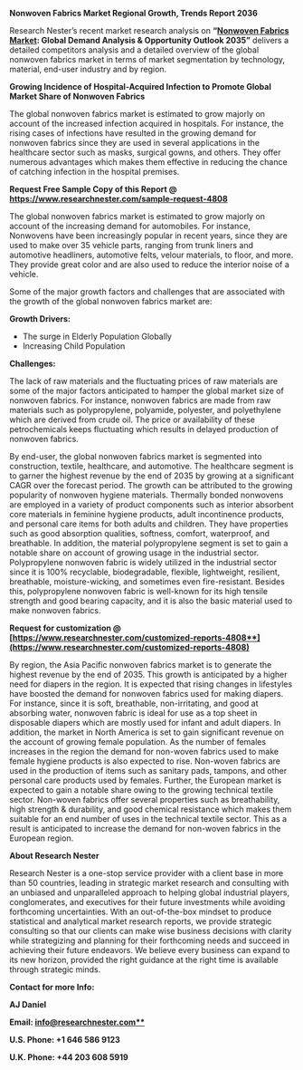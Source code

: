 ﻿**Nonwoven Fabrics Market Regional Growth, Trends Report 2036**

Research Nester’s recent market research analysis on **“[Nonwoven Fabrics Market](https://www.researchnester.com/reports/nonwoven-fabrics-market/4808): Global Demand Analysis & Opportunity Outlook 2035”** delivers a detailed competitors analysis and a detailed overview of the global nonwoven fabrics market in terms of market segmentation by technology, material, end-user industry and by region. 

**Growing Incidence of Hospital-Acquired Infection to Promote Global Market Share of Nonwoven Fabrics**

The global nonwoven fabrics market is estimated to grow majorly on account of the increased infection acquired in hospitals. For instance, the rising cases of infections have resulted in the growing demand for nonwoven fabrics since they are used in several applications in the healthcare sector such as masks, surgical gowns, and others. They offer numerous advantages which makes them effective in reducing the chance of catching infection in the hospital premises.

**Request Free Sample Copy of this Report @ <https://www.researchnester.com/sample-request-4808>** 

The global nonwoven fabrics market is estimated to grow majorly on account of the increasing demand for automobiles. For instance, Nonwovens have been increasingly popular in recent years, since they are used to make over 35 vehicle parts, ranging from trunk liners and automotive headliners, automotive felts, velour materials, to floor, and more. They provide great color and are also used to reduce the interior noise of a vehicle. 

Some of the major growth factors and challenges that are associated with the growth of the global nonwoven fabrics market are:

**Growth Drivers:**

- The surge in Elderly Population Globally
- Increasing Child Population

**Challenges:**

The lack of raw materials and the fluctuating prices of raw materials are some of the major factors anticipated to hamper the global market size of nonwoven fabrics. For instance, nonwoven fabrics are made from raw materials such as polypropylene, polyamide, polyester, and polyethylene which are derived from crude oil. The price or availability of these petrochemicals keeps fluctuating which results in delayed production of nonwoven fabrics.

By end-user, the global nonwoven fabrics market is segmented into construction, textile, healthcare, and automotive. The healthcare segment is to garner the highest revenue by the end of 2035 by growing at a significant CAGR over the forecast period. The growth can be attributed to the growing popularity of nonwoven hygiene materials. Thermally bonded nonwovens are employed in a variety of product components such as interior absorbent core materials in feminine hygiene products, adult incontinence products, and personal care items for both adults and children. They have properties such as good absorption qualities, softness, comfort, waterproof, and breathable. In addition, the material polypropylene segment is set to gain a notable share on account of growing usage in the industrial sector. Polypropylene nonwoven fabric is widely utilized in the industrial sector since it is 100% recyclable, biodegradable, flexible, lightweight, resilient, breathable, moisture-wicking, and sometimes even fire-resistant. Besides this, polypropylene nonwoven fabric is well-known for its high tensile strength and good bearing capacity, and it is also the basic material used to make nonwoven fabrics.

**Request for customization @ [https://www.researchnester.com/customized-reports-4808**](https://www.researchnester.com/customized-reports-4808)**

By region, the Asia Pacific nonwoven fabrics market is to generate the highest revenue by the end of 2035. This growth is anticipated by a higher need for diapers in the region. It is expected that rising changes in lifestyles have boosted the demand for nonwoven fabrics used for making diapers. For instance, since it is soft, breathable, non-irritating, and good at absorbing water, nonwoven fabric is ideal for use as a top sheet in disposable diapers which are mostly used for infant and adult diapers. In addition, the market in North America is set to gain significant revenue on the account of growing female population. As the number of females increases in the region the demand for non-woven fabrics used to make female hygiene products is also expected to rise. Non-woven fabrics are used in the production of items such as sanitary pads, tampons, and other personal care products used by females. Further, the European market is expected to gain a notable share owing to the growing technical textile sector. Non-woven fabrics offer several properties such as breathability, high strength & durability, and good chemical resistance which makes them suitable for an end number of uses in the technical textile sector. This as a result is anticipated to increase the demand for non-woven fabrics in the European region.

**About Research Nester**

Research Nester is a one-stop service provider with a client base in more than 50 countries, leading in strategic market research and consulting with an unbiased and unparalleled approach to helping global industrial players, conglomerates, and executives for their future investments while avoiding forthcoming uncertainties. With an out-of-the-box mindset to produce statistical and analytical market research reports, we provide strategic consulting so that our clients can make wise business decisions with clarity while strategizing and planning for their forthcoming needs and succeed in achieving their future endeavors. We believe every business can expand to its new horizon, provided the right guidance at the right time is available through strategic minds.

**Contact for more Info:**

**AJ Daniel**

**Email: [info@researchnester.com**](mailto:info@researchnester.com)**

**U.S. Phone: +1 646 586 9123** 

**U.K. Phone: +44 203 608 5919**
